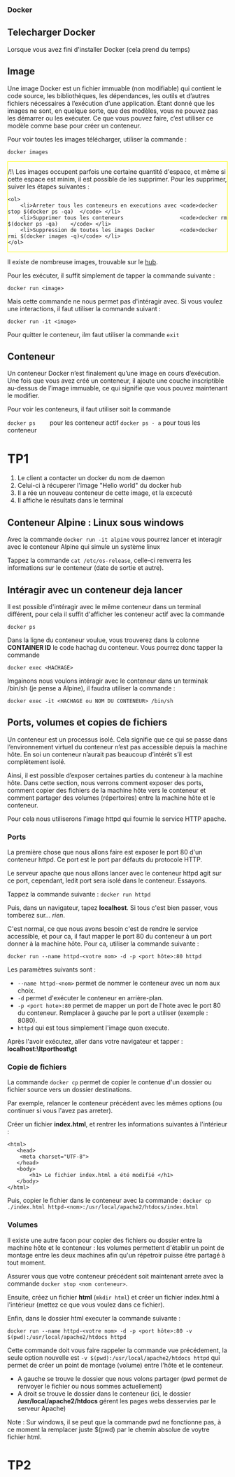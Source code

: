 ### Docker

## Telecharger Docker

Lorsque vous avez fini d'installer Docker (cela prend du temps)

## Image
Une image Docker est un fichier immuable (non modifiable) qui contient le code source, les bibliothèques, les dépendances, les outils et d’autres fichiers nécessaires à l’exécution d’une application. Étant donné que les images ne sont, en quelque sorte, que des modèles, vous ne pouvez pas les démarrer ou les exécuter. Ce que vous pouvez faire, c’est utiliser ce modèle comme base pour créer un conteneur.

Pour voir toutes les images télécharger, utiliser la commande :

`docker images`

<div style = "border:1px solid yellow;">
	<p>
		/!\ Les images occupent parfois une certaine quantité d'espace, et même si cette espace est minim, il est possible de les supprimer. Pour les supprimer, suiver les étapes suivantes :
	</p>

	<ol>
		<li>Arreter tous les conteneurs en executions avec <code>docker stop $(docker ps -qa)  </code> </li>
		<li>Supprimer tous les conteneurs                  <code>docker rm $(docker ps -qa)    </code> </li>
		<li>Suppression de toutes les images Docker        <code>docker rmi $(docker images -q)</code> </li>
	</ol>
</div>

Il existe de nombreuse images, trouvable sur le [hub](https://hub.docker.com/search?q=&type=image).

Pour les exécuter, il suffit simplement de tapper la commande suivante : 

`docker run <image>`

Mais cette commande ne nous permet pas d'intéragir avec. Si vous voulez une interactions, il faut utiliser la commande suivant :

`docker run -it <image>`

Pour quitter le conteneur, ilm faut utiliser la commande 
`exit`

## Conteneur
Un conteneur Docker n’est finalement qu’une image en cours d’exécution. Une fois que vous avez créé un conteneur, il ajoute une couche inscriptible au-dessus de l’image immuable, ce qui signifie que vous pouvez maintenant le modifier.

Pour voir les conteneurs, il faut utiliser soit la commande 

`docker ps    ` pour les conteneur actif
`docker ps - a` pour tous les conteneur

# TP1

1. Le client a contacter un docker du nom de daemon
2. Celui-ci à récuperer l'image "Hello world" du docker hub
3. Il a  rée un nouveau conteneur de cette image, et la excecuté
4. Il affiche le résultats dans le terminal

## Conteneur Alpine : Linux sous windows

Avec la commande `docker run -it alpine` vous pourrez lancer et interagir avec le conteneur Alpine qui simule un système linux

Tappez la commande `cat /etc/os-release`, celle-ci renverra les informations sur le conteneur (date de sortie et autre).


## Intéragir avec un conteneur deja lancer

Il est possible d'intéragir avec le même conteneur dans un terminal différent, pour cela il suffit d'afficher les conteneur actif avec la commande 

`docker ps`

Dans la ligne du conteneur voulue, vous trouverez dans la colonne **CONTAINER ID** le code hachag du conteneur. 
Vous pourrez donc tapper la commande 

`docker exec <HACHAGE>`

Imgainons nous voulons intéragir avec le conteneur dans un terminak /bin/sh (je pense a Alpine), il faudra utiliser la commande :

`docker exec -it <HACHAGE ou NOM DU CONTENEUR> /bin/sh`


## Ports, volumes et copies de fichiers

Un conteneur est un processus isolé. Cela signifie que ce qui se passe dans l’environnement virtuel du conteneur n’est pas accessible depuis la machine hôte. En soi un conteneur n’aurait pas beaucoup d’intérêt s’il est complètement isolé. 

Ainsi, il est possible d’exposer certaines parties du conteneur à la machine hôte. Dans cette section, nous verrons comment exposer des ports, comment copier des fichiers de la machine hôte vers le conteneur et comment partager des volumes (répertoires) entre la machine hôte et le conteneur. 

Pour cela nous utiliserons l’image httpd qui fournie le service HTTP apache.

### Ports
La première chose que nous allons faire est exposer le port 80 d'un conteneur httpd. Ce port est le port par défauts du protocole HTTP.

Le serveur apache que nous allons lancer avec le conteneur httpd agit sur ce port, cependant, ledit port sera isolé dans le conteneur. Essayons.

Tappez la commande suivante : `docker run httpd`

Puis, dans un navigateur, tapez **localhost**. Si tous c'est bien passer, vous tomberez sur... _rien_.

C'est normal, ce que nous avons besoin c'est de rendre le service accessible, et pour ca, il faut mapper le port 80 du conteneur à un port donner à la machine hôte. Pour ca, utiliser la commande suivante :

`docker run --name httpd-<votre nom> -d -p <port hôte>:80 httpd`

Les paramètres suivants sont :
- `--name httpd-<nom>` permet de nommer le conteneur avec un nom aux choix.
- `-d` permet d'exécuter le conteneur en arrière-plan.
- `-p <port hote>:80` permet de mapper un port de l'hote avec le port 80 du conteneur. Remplacer à gauche par le port a utiliser (exemple : 8080).
- `httpd` qui est tous simplement l'image quon execute.

Après l'avoir exécutez, aller dans votre navigateur et tapper : **localhost:\ltporthost\gt**


### Copie de fichiers

La commande `docker cp` permet de copier le contenue d'un dossier ou fichier source vers un dossier destinations.

Par exemple, relancer le conteneur précédent avec les mêmes options (ou continuer si vous l'avez pas arreter).

Créer un fichier **index.html**, et rentrer les informations suivantes à l'intérieur :

```
<html> 
   <head> 
	<meta charset="UTF-8"> 
   </head> 	
   <body> 
       <h1> Le fichier index.html a été modifié </h1>
   </body> 
</html> 
```

Puis, copier le fichier dans le conteneur avec la commande :
`docker cp ./index.html httpd-<nom>:/usr/local/apache2/htdocs/index.html`

### Volumes

Il existe une autre facon pour copier des fichiers ou dossier entre la machine hôte et le conteneur : les volumes permettent d'établir un point de montage entre les deux machines afin qu'un répetroir puisse être partagé à tout moment.

Assurer vous que votre conteneur précédent soit maintenant arrete avec la commande `docker stop <nom conteneur>`.

Ensuite, créez un fichier **html** (`mkdir html`) et créer un fichier index.html à l'intérieur (mettez ce que vous voulez dans ce fichier).

Enfin, dans le dossier html executer la commande suivante :

`docker run --name httpd-<votre nom> -d -p <port hôte>:80 -v $(pwd):/usr/local/apache2/htdocs httpd`

Cette commande doit vous faire rappeler la commande vue précédement, la seule option nouvelle est 
`-v $(pwd):/usr/local/apache2/htdocs httpd` qui permet de créer un point de montage (volume) entre l'hôte et le conteneur.

- A gauche se trouve le dossier que nous volons partager (pwd permet de renvoyer le fichier ou nous sommes actuellement)
- A droit se trouve le dossier dans le conteneur (ici, le dossier **/usr/local/apache2/htdocs** gérent les pages webs desservies par le serveur Apache)

Note : Sur windows, il se peut que la commande pwd ne fonctionne pas, à ce moment la remplacer juste $(pwd) par le chemin absolue de voytre fichier html.


# TP2